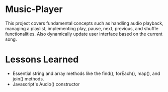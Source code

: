 # Music-Player
This project covers fundamental concepts such as handling audio playback, managing a playlist, implementing play, pause, next, previous, and shuffle functionalities. Also dynamically update user interface based on the current song.

# Lessons Learned
* Essential string and array methods like the find(), forEach(), map(), and join() methods.
* Javascript's Audio() constructor
